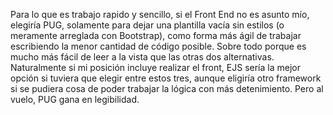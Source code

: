 Para lo que es trabajo rapido y sencillo, si el Front End no es asunto mío, elegiría PUG, solamente para dejar una plantilla vacía sin estilos (o meramente arreglada con Bootstrap), como forma más ágil de trabajar escribiendo la menor cantidad de código posible. Sobre todo porque es mucho más fácil de leer a la vista que las otras dos alternativas.
Naturalmente si mi posición incluye realizar el front, EJS sería la mejor opción si tuviera que elegir entre estos tres, aunque eligiría otro framework si se pudiera cosa de poder trabajar la lógica con más detenimiento. Pero al vuelo, PUG gana en legibilidad.
